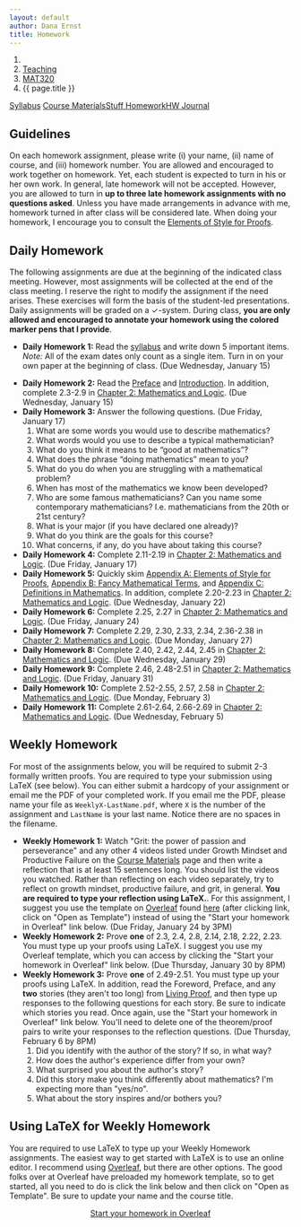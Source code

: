 ```yaml
---
layout: default
author: Dana Ernst
title: Homework
---
```


<ol class="breadcrumb">
  <li><a href="/"><i class="fa fa-home"></i></a></li>
  <li><a href="/teaching/">Teaching</a></li>
  <li><a href="/teaching/mat320s20">MAT320</a></li>
  <li class="active">{{ page.title }}</li>
</ol>

<div class="row">
<div class="col-xs-12">
<div class="btn-group btn-group-justified">
<a class="btn btn-default btn-success" href="{{site.baseurl}}/teaching/mat320s20/syllabus/">Syllabus</a>
<a class="btn btn-default btn-primary" href="{{site.baseurl}}/teaching/mat320s20/materials/">
<span class="hidden-xs">Course Materials</span><span class="visible-xs">Stuff</span>
</a>
<a class="btn btn-default btn-warning" href="{{site.baseurl}}/teaching/mat320s20/homework/">
<span class="hidden-xs">Homework</span><span class="visible-xs">HW</span>
</a>
<a class="btn btn-default btn-info" href="{{site.baseurl}}/teaching/mat320s20/journal/">Journal</a>
</div>
</div>
</div>

## Guidelines ##
On each homework assignment, please write (i) your name, (ii) name of course, and (iii) homework number. You are allowed and encouraged to work together on homework. Yet, each student is expected to turn in his or her own work. In general, late homework will not be accepted. However, you are allowed to turn in **up to three late homework assignments with no questions asked**. Unless you have made arrangements in advance with me, homework turned in after class will be considered late. When doing your homework, I encourage you to consult the [Elements of Style for Proofs]({{site.baseurl}}/teaching/ElementsOfStyle.pdf).

## Daily Homework ##
The following assignments are due at the beginning of the indicated class meeting. However, most assignments will be collected at the end of the class meeting.  I reserve the right to modify the assignment if the need arises.  These exercises will form the basis of the student-led presentations.  Daily assignments will be graded on a $\checkmark$-system.  During class, **you are only allowed and encouraged to annotate your homework using the colored marker pens that I provide**.

- **Daily Homework 1:** Read the [syllabus]({{site.baseurl}}/teaching/mat320s20/syllabus/) and write down 5 important items.  *Note:*  All of the exam dates only count as a single item.  Turn in on your own paper at the beginning of class. (Due Wednesday, January 15)
<!-- - **Daily Homework 2:** Read and sign the [Student Contract]({{site.baseurl}}/teaching/StudentContract.pdf). (Due Wednesday, January 15) -->
- **Daily Homework 2:** Read the [Preface]({{site.baseurl}}/teaching/mat320s20/Preface.pdf) and [Introduction]({{site.baseurl}}/teaching/mat320s20/Introduction.pdf). In addition, complete 2.3-2.9 in [Chapter 2: Mathematics and Logic]({{site.baseurl}}/teaching/mat320s20/MathAndLogic.pdf). (Due Wednesday, January 15)
- **Daily Homework 3:** Answer the following questions. (Due Friday, January 17)
    1. What are some words you would use to describe mathematics?
    2. What words would you use to describe a typical mathematician?
    3. What do you think it means to be “good at mathematics”?
    4. What does the phrase “doing mathematics” mean to you?
    5. What do you do when you are struggling with a mathematical problem?
    6. When has most of the mathematics we know been developed?
    7. Who are some famous mathematicians? Can you name some contemporary mathematicians? I.e. mathematicians from the 20th or 21st century?
    8. What is your major (if you have declared one already)?
    9. What do you think are the goals for this course?
    10. What concerns, if any, do you have about taking this course?
- **Daily Homework 4:** Complete 2.11-2.19 in [Chapter 2: Mathematics and Logic]({{site.baseurl}}/teaching/mat320s20/MathAndLogic.pdf). (Due Friday, January 17)
- **Daily Homework 5:** Quickly skim [Appendix A: Elements of Style for Proofs]({{site.baseurl}}/teaching/mat320s20/ElementsOfStyle.pdf), [Appendix B: Fancy Mathematical Terms]({{site.baseurl}}/teaching/mat320s20/FancyMathematicalTerms.pdf), and [Appendix C: Definitions in Mathematics]({{site.baseurl}}/teaching/mat320s20/Definitions.pdf). In addition, complete 2.20-2.23 in [Chapter 2: Mathematics and Logic]({{site.baseurl}}/teaching/mat320s20/MathAndLogic.pdf). (Due Wednesday, January 22)
- **Daily Homework 6:** Complete 2.25, 2.27 in [Chapter 2: Mathematics and Logic]({{site.baseurl}}/teaching/mat320s20/MathAndLogic.pdf). (Due Friday, January 24)
- **Daily Homework 7:** Complete 2.29, 2.30, 2.33, 2.34, 2.36-2.38 in [Chapter 2: Mathematics and Logic]({{site.baseurl}}/teaching/mat320s20/MathAndLogic.pdf). (Due Monday, January 27)
- **Daily Homework 8:** Complete 2.40, 2.42, 2.44, 2.45 in [Chapter 2: Mathematics and Logic]({{site.baseurl}}/teaching/mat320s20/MathAndLogic.pdf). (Due Wednesday, January 29)
- **Daily Homework 9:** Complete 2.46, 2.48-2.51 in [Chapter 2: Mathematics and Logic]({{site.baseurl}}/teaching/mat320s20/MathAndLogic.pdf). (Due Friday, January 31)
- **Daily Homework 10:** Complete 2.52-2.55, 2.57, 2.58 in [Chapter 2: Mathematics and Logic]({{site.baseurl}}/teaching/mat320s20/MathAndLogic.pdf). (Due Monday, February 3)
- **Daily Homework 11:** Complete 2.61-2.64, 2.66-2.69 in [Chapter 2: Mathematics and Logic]({{site.baseurl}}/teaching/mat320s20/MathAndLogic.pdf). (Due Wednesday, February 5)

## Weekly Homework ##
For most of the assignments below, you will be required to submit 2-3 formally written proofs. You are required to type your submission using LaTeX (see below).  You can either submit a hardcopy of your assignment or email me the PDF of your completed work. If you email me the PDF, please name your file as <code>WeeklyX-LastName.pdf</code>, where <code>X</code> is the number of the assignment and <code>LastName</code> is your last name.  Notice there are no spaces in the filename.

- **Weekly Homework 1:** Watch "Grit: the power of passion and perseverance" and any other 4 videos listed under Growth Mindset and Productive Failure on the <a href="{{site.baseurl}}/teaching/mat320s20/materials/">Course Materials</a> page and then write a reflection that is at least 15 sentences long. You should list the videos you watched. Rather than reflecting on each video separately, try to reflect on growth mindset, productive failure, and grit, in general. <b>You are required to type your reflection using LaTeX.</b>. For this assignment, I suggest you use the template on [Overleaf](https://www.overleaf.com/) found [here](https://www.overleaf.com/latex/templates/weekly-homework-1-for-reflection-on-growth-mindset-and-productive-failure-foundations-of-mathematics/pxwcxqqrqmdv) (after clicking link, click on "Open as Template") instead of using the "Start your homework in Overleaf" link below.  (Due Friday, January 24 by 3PM)
- **Weekly Homework 2:** Prove **one** of 2.3, 2.4, 2.8, 2.14, 2.18, 2.22, 2.23. You must type up your proofs using LaTeX.  I suggest you use my Overleaf template, which you can access by clicking the "Start your homework in Overleaf" link below. (Due Thursday, January 30 by 8PM)
- **Weekly Homework 3:** Prove **one** of 2.49-2.51. You must type up your proofs using LaTeX. In addition, read the Foreword, Preface, and any **two** stories (they aren't too long) from [Living Proof]({{site.baseurl}}/teaching/LivingProof.pdf), and then type up responses to the following questions for each story.  Be sure to indicate which stories you read. Once again, use the "Start your homework in Overleaf" link below. You'll need to delete one of the theorem/proof pairs to write your responses to the reflection questions. (Due Thursday, February 6 by 8PM)
    1. Did you identify with the author of the story? If so, in what way?
    2. How does the author's experience differ from your own?
    3. What surprised you about the author's story?
    4. Did this story make you think differently about mathematics? I'm expecting more than "yes/no".
    5. What about the story inspires and/or bothers you?

## Using LaTeX for Weekly Homework ##
You are required to use LaTeX to type up your Weekly Homework assignments. The easiest way to get started with LaTeX is to use an online editor.  I recommend using [Overleaf](https://overleaf.com), but there are other options.  The good folks over at Overleaf have preloaded my homework template, so to get started, all you need to do is click the link below and then click on "Open as Template". Be sure to update your name and the course title.

<center>
<a href="https://www.overleaf.com/latex/templates/weekly-homework-x/cbpdxbqknrvq" class="btn btn-primary btn-lg" role="button">Start your homework in Overleaf</a>
</center>

<br>
